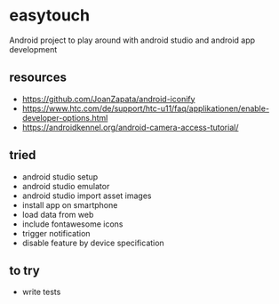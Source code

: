 # easytouch

Android project to play around with android studio and android app development

## resources

* https://github.com/JoanZapata/android-iconify
* https://www.htc.com/de/support/htc-u11/faq/applikationen/enable-developer-options.html
* https://androidkennel.org/android-camera-access-tutorial/

## tried

* android studio setup
* android studio emulator
* android studio import asset images
* install app on smartphone
* load data from web
* include fontawesome icons
* trigger notification
* disable feature by device specification

## to try

* write tests